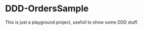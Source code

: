 DDD-OrdersSample
================

This is just a playground project, usefull to show some DDD stuff.
